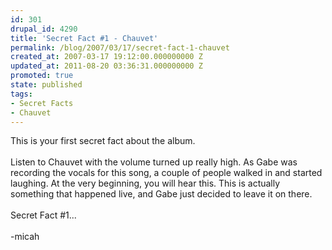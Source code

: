 ```yaml
---
id: 301
drupal_id: 4290
title: 'Secret Fact #1 - Chauvet'
permalink: /blog/2007/03/17/secret-fact-1-chauvet
created_at: 2007-03-17 19:12:00.000000000 Z
updated_at: 2011-08-20 03:36:31.000000000 Z
promoted: true
state: published
tags:
- Secret Facts
- Chauvet
---
```

This is your first secret fact about the album.<br /><br />Listen to Chauvet with the volume turned up really high. As Gabe was recording the vocals for this song, a couple of people walked in and started laughing. At the very beginning, you will hear this. This is actually something that happened live, and Gabe just decided to leave it on there.<br /><br />Secret Fact #1...<br /><br />-micah
